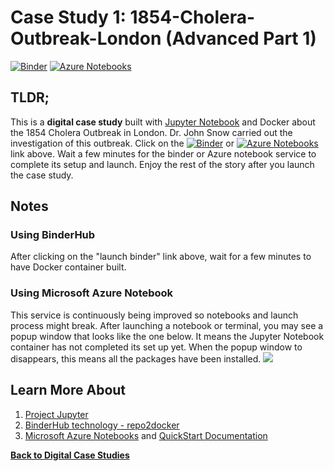 # Case Study 1: 1854-Cholera-Outbreak-London (Advanced Part 1)

[![Binder](https://beta.mybinder.org/badge.svg)](https://beta.mybinder.org/v2/gh/PHI-Case-Studies/1854-Cholera-Outbreak-London-Basic/master) [![Azure Notebooks](https://notebooks.azure.com/launch.png)](https://notebooks.azure.com/import/gh/PHI-Case-Studies/1854-Cholera-Outbreak-London-Basic)

## TLDR;
This is a **digital case study** built with [Jupyter Notebook](https://jupyter.org/) and Docker about the 1854 Cholera Outbreak in London. Dr. John Snow carried out the investigation of this outbreak. Click on the [![Binder](https://beta.mybinder.org/badge.svg)](https://beta.mybinder.org/v2/gh/PHI-Case-Studies/1854-Cholera-Outbreak-London-Basic/master) or [![Azure Notebooks](https://notebooks.azure.com/launch.png)](https://notebooks.azure.com/import/gh/PHI-Case-Studies/1854-Cholera-Outbreak-London-Basic) link above. Wait a few minutes for the binder or Azure notebook service to complete its setup and launch. Enjoy the rest of the story after you launch the case study.

## Notes
### Using BinderHub
After clicking on the "launch binder" link above, wait for a few minutes to have Docker container built. 

### Using Microsoft Azure Notebook
This service is continuously being improved so notebooks and launch process might break. After launching a notebook or terminal, you may see a popup window that looks like the one below. It means the Jupyter Notebook container has not completed its set up yet. When the popup window to disappears, this means all the packages have been installed.
![](./images/azurenb-wait.png)

## Learn More About
1. [Project Jupyter](https://jupyter.org/)
2. [BinderHub technology - repo2docker](https://repo2docker.readthedocs.io/en/latest/)
3. [Microsoft Azure Notebooks](https://notebooks.azure.com/) and [QuickStart Documentation](https://docs.microsoft.com/en-us/azure/notebooks/)

**[Back to Digital Case Studies](https://github.com/PHI-Case-Studies)**